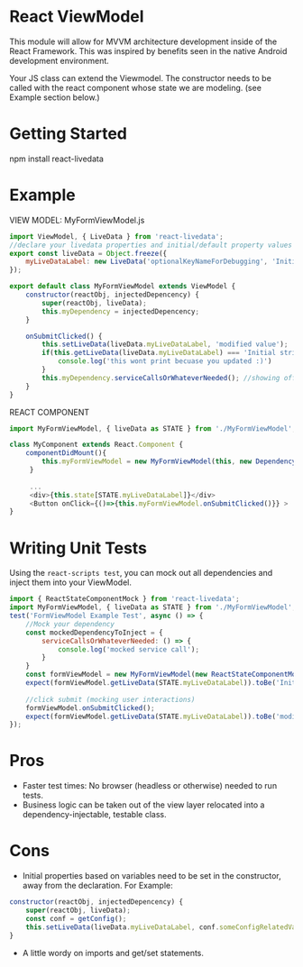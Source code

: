 # React ViewModel

This module will allow for MVVM architecture development inside of the React Framework. This was inspired by benefits seen in the native Android development environment.

Your JS class can extend the Viewmodel. The constructor needs to be called with the react component whose state we are modeling. (see Example section below.)

# Getting Started

npm install react-livedata

# Example 

VIEW MODEL: MyFormViewModel.js

``` javascript
import ViewModel, { LiveData } from 'react-livedata';
//declare your livedata properties and initial/default property values here
export const liveData = Object.freeze({
    myLiveDataLabel: new LiveData('optionalKeyNameForDebugging', 'Initial string value of my live data');
});

export default class MyFormViewModel extends ViewModel {
    constructor(reactObj, injectedDepencency) {
        super(reactObj, liveData);
        this.myDependency = injectedDepencency;
    }

    onSubmitClicked() {
        this.setLiveData(liveData.myLiveDataLabel, 'modified value');
        if(this.getLiveData(liveData.myLiveDataLabel) === 'Initial string value of my live data') {
            console.log('this wont print becuase you updated :)')
        }
        this.myDependency.serviceCallsOrWhateverNeeded(); //showing off injection of dependencies here
    }
}
```

REACT COMPONENT

``` javascript
import MyFormViewModel, { liveData as STATE } from './MyFormViewModel';

class MyComponent extends React.Component {
    componentDidMount(){
        this.myFormViewModel = new MyFormViewModel(this, new DependencyToInject())
     }
     
     ...
     <div>{this.state[STATE.myLiveDataLabel]}</div>
     <Button onClick={()=>{this.myFormViewModel.onSubmitClicked()}} >
}
```

# Writing Unit Tests

Using the `react-scripts test`, you can mock out all dependencies and inject them into your ViewModel.

``` javascript
import { ReactStateComponentMock } from 'react-livedata';
import MyFormViewModel, { liveData as STATE } from './MyFormViewModel';
test('FormViewModel Example Test', async () => {
    //Mock your dependency
    const mockedDependencyToInject = {
        serviceCallsOrWhateverNeeded: () => {
            console.log('mocked service call');
        }
    }
    const formViewModel = new MyFormViewModel(new ReactStateComponentMock(), mockedDependencyToInject);
    expect(formViewModel.getLiveData(STATE.myLiveDataLabel)).toBe('Initial string value of my live data');
    
    //click submit (mocking user interactions)
    formViewModel.onSubmitClicked();
    expect(formViewModel.getLiveData(STATE.myLiveDataLabel)).toBe('modified value');
});
```

# Pros

- Faster test times: No browser (headless or otherwise) needed to run tests.
- Business logic can be taken out of the view layer relocated into a dependency-injectable, testable class.

# Cons

- Initial properties based on variables need to be set in the constructor, away from the declaration. For Example:

``` javascript
constructor(reactObj, injectedDepencency) {
    super(reactObj, liveData);
    const conf = getConfig();
    this.setLiveData(liveData.myLiveDataLabel, conf.someConfigRelatedValue);
}
```

- A little wordy on imports and get/set statements.